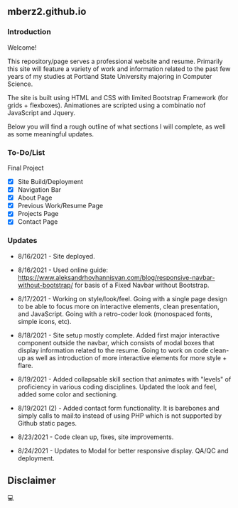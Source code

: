 ## mberz2.github.io

### Introduction

Welcome!

This repository/page serves a professional website and resume. Primarily this site will feature a variety of work and information related to the past few years of my studies at Portland State University majoring in Computer Science.

The site is built using HTML and CSS with limited Bootstrap Framework (for grids + flexboxes). Animationes are scripted using a combinatio nof JavaScript and Jquery.

Below you will find a rough outline of what sections I will complete, as well as some meaningful updates.

### To-Do/List

Final Project

- [x] Site Build/Deployment
- [x] Navigation Bar
- [x] About Page
- [x] Previous Work/Resume Page
- [x] Projects Page
- [x] Contact Page

### Updates

- 8/16/2021 - Site deployed.

- 8/16/2021 - Used online guide: https://www.aleksandrhovhannisyan.com/blog/responsive-navbar-without-bootstrap/ for basis of a Fixed Navbar without Bootstrap.

- 8/17/2021 - Working on style/look/feel. Going with a single page design to be able to focus more on interactive elements, clean presentation, and JavaScript. Going with a retro-coder look (monospaced fonts, simple icons, etc).

- 8/18/2021 - Site setup mostly complete. Added first major interactive component outside the navbar, which consists of modal boxes that display information related to the resume. Going to work on code clean-up as well as introduction of more interactive elements for more style + flare.

- 8/19/2021 - Added collapsable skill section that animates with "levels" of proficiency in various coding disciplines. Updated the look and feel, added some color and sectioning.

- 8/19/2021 (2) - Added contact form functionality. It is barebones and simply calls to mail:to instead of using PHP which is not supported by Github static pages.

- 8/23/2021 - Code clean up, fixes, site improvements.

- 8/24/2021 - Updates to Modal for better responsive display. QA/QC and deployment.

## Disclaimer

💻
